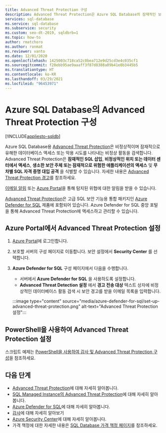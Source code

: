 ```yaml
---
title: Advanced Threat Protection 구성
description: Advanced Threat Protection은 Azure SQL Database의 잠재적인 보안 위협을 나타내는 비정상적인 데이터베이스 활동을 검색합니다.
services: sql-database
ms.service: sql-database
ms.subservice: security
ms.custom: seo-dt-2019, sqldbrb=1
ms.topic: how-to
author: rmatchoro
ms.author: ronmat
ms.reviewer: vanto
ms.date: 12/01/2020
ms.openlocfilehash: 1425003c718ca52c0bea712e9d25cd3e4c035cf1
ms.sourcegitcommit: f28ebb95ae9aaaff3f87d8388a09b41e0b3445b5
ms.translationtype: HT
ms.contentlocale: ko-KR
ms.lasthandoff: 03/29/2021
ms.locfileid: "96453971"
---
```

# <a name="configure-advanced-threat-protection-for-azure-sql-database"></a>Azure SQL Database의 Advanced Threat Protection 구성
[!INCLUDE[appliesto-sqldb](../includes/appliesto-sqldb.md)]

Azure SQL Database용 [Advanced Threat Protection](threat-detection-overview.md)은 비정상적이며 잠재적으로 유해한 데이터베이스 액세스 또는 악용 시도를 나타내는 비정상 활동을 검색합니다. Advanced Threat Protection은 **잠재적인 SQL 삽입**, **비정상적인 위치 또는 데이터 센터에서 액세스**, **생소한 보안 주체 또는 잠재적으로 위험한 애플리케이션의 액세스** 및 **무차별 SQL 자격 증명 대입 공격** 을 식별할 수 있습니다. 자세한 내용은 [Advanced Threat Protection 경고](threat-detection-overview.md#alerts)를 참조하세요.

[이메일 알림](threat-detection-overview.md#explore-detection-of-a-suspicious-event) 또는 [Azure Portal](threat-detection-overview.md#explore-alerts-in-the-azure-portal)을 통해 탐지된 위협에 대한 알림을 받을 수 있습니다.

[Advanced Threat Protection](threat-detection-overview.md)은 고급 SQL 보안 기능용 통합 패키지인 [Azure Defender for SQL](azure-defender-for-sql.md) 제품에 포함되어 있습니다. Azure Defender for SQL 중앙 포털을 통해 Advanced Threat Protection에 액세스하고 관리할 수 있습니다.

## <a name="set-up-advanced-threat-protection-in-the-azure-portal"></a>Azure Portal에서 Advanced Threat Protection 설정

1. [Azure Portal](https://portal.azure.com)에 로그인합니다.
2. 보호할 서버의 구성 페이지로 이동합니다. 보안 설정에서 **Security Center** 를 선택합니다.
3. **Azure Defender for SQL** 구성 페이지에서 다음을 수행합니다.

   - 서버에서 **Azure Defender for SQL** 을 사용하도록 설정합니다.
   - **Advanced Threat Detection 설정** 에서 **경고 전송 대상** 텍스트 상자에 비정상적인 데이터베이스 활동 검색 시 보안 경고를 받을 이메일 목록을 입력합니다.
   
   :::image type="content" source="media/azure-defender-for-sql/set-up-advanced-threat-protection.png" alt-text="Advanced Threat Protection 설정":::

## <a name="set-up-advanced-threat-protection-using-powershell"></a>PowerShell을 사용하여 Advanced Threat Protection 설정

스크립트 예제는 [PowerShell을 사용하여 감사 및 Advanced Threat Protection 구성](scripts/auditing-threat-detection-powershell-configure.md)을 참조하세요.

## <a name="next-steps"></a>다음 단계

- [Advanced Threat Protection](threat-detection-overview.md)에 대해 자세히 알아봅니다.
- [SQL Managed Instance의 Advanced Threat Protection](../managed-instance/threat-detection-configure.md)에 대해 자세히 알아봅니다.  
- [Azure Defender for SQL](azure-defender-for-sql.md)에 대해 자세히 알아봅니다.
- [감사](../../azure-sql/database/auditing-overview.md)에 대해 자세히 알아보기
- [Azure Security Center](../../security-center/security-center-introduction.md)에 대해 자세히 알아봅니다.
- 가격 책정에 대한 자세한 내용은 [SQL Database 가격 책정 페이지](https://azure.microsoft.com/pricing/details/sql-database/)를 참조하세요.